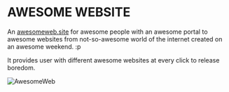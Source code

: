 # AWESOME WEBSITE

An [awesomeweb.site](http://awesomeweb.site) for awesome people with an awesome portal to awesome websites from not-so-awesome world of the internet created on an awesome weekend. :p 

It provides user with different awesome websites at every click to release boredom.  

![AwesomeWeb](https://media.giphy.com/media/d2Z9QYzA2aidiWn6/giphy.gif)

